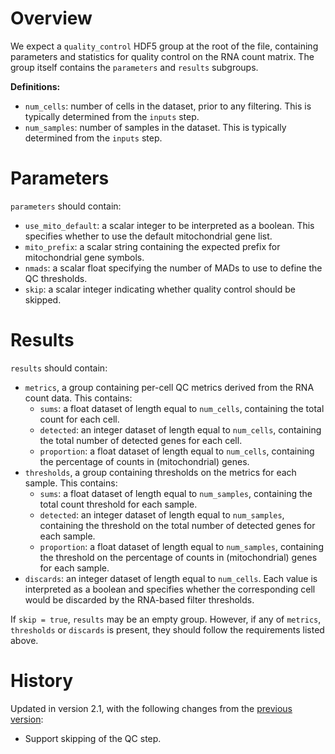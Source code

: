 # Overview

We expect a `quality_control` HDF5 group at the root of the file, containing parameters and statistics for quality control on the RNA count matrix.
The group itself contains the `parameters` and `results` subgroups.

**Definitions:**

- `num_cells`: number of cells in the dataset, prior to any filtering.
  This is typically determined from the `inputs` step.
- `num_samples`: number of samples in the dataset.
  This is typically determined from the `inputs` step.

# Parameters

`parameters` should contain:

- `use_mito_default`: a scalar integer to be interpreted as a boolean.
  This specifies whether to use the default mitochondrial gene list.
- `mito_prefix`: a scalar string containing the expected prefix for mitochondrial gene symbols.
- `nmads`: a scalar float specifying the number of MADs to use to define the QC thresholds.
- `skip`: a scalar integer indicating whether quality control should be skipped.

# Results

`results` should contain:

- `metrics`, a group containing per-cell QC metrics derived from the RNA count data.
  This contains:
  - `sums`: a float dataset of length equal to `num_cells`, containing the total count for each cell.
  - `detected`:  an integer dataset of length equal to `num_cells`, containing the total number of detected genes for each cell.
  - `proportion`: a float dataset of length equal to `num_cells`, containing the percentage of counts in (mitochondrial) genes.
- `thresholds`, a group containing thresholds on the metrics for each sample.
  This contains:
  - `sums`: a float dataset of length equal to `num_samples`, containing the total count threshold for each sample.
  - `detected`:  an integer dataset of length equal to `num_samples`, containing the threshold on the total number of detected genes for each sample.
  - `proportion`: a float dataset of length equal to `num_samples`, containing the threshold on the percentage of counts in (mitochondrial) genes for each sample.
- `discards`: an integer dataset of length equal to `num_cells`.
  Each value is interpreted as a boolean and specifies whether the corresponding cell would be discarded by the RNA-based filter thresholds.

If `skip = true`, `results` may be an empty group.
However, if any of `metrics`, `thresholds` or `discards` is present, they should follow the requirements listed above.

# History

Updated in version 2.1, with the following changes from the [previous version](v1_0.md):

- Support skipping of the QC step.
